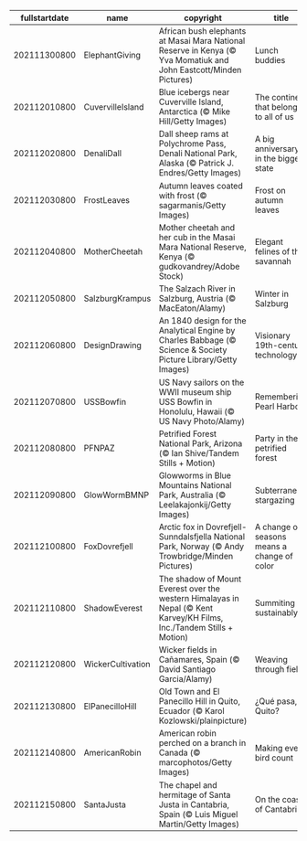 |fullstartdate|name|copyright|title|image|
|--|--|--|--|--|
202111300800|ElephantGiving|African bush elephants at Masai Mara National Reserve in Kenya (© Yva Momatiuk and John Eastcott/Minden Pictures)|Lunch buddies|![](/en-US/2021/12/202111300800ElephantGiving.jpg)|
202112010800|CuvervilleIsland|Blue icebergs near Cuverville Island, Antarctica (© Mike Hill/Getty Images)|The continent that belongs to all of us|![](/en-US/2021/12/202112010800CuvervilleIsland.jpg)|
202112020800|DenaliDall|Dall sheep rams at Polychrome Pass, Denali National Park, Alaska (© Patrick J. Endres/Getty Images)|A big anniversary in the biggest state|![](/en-US/2021/12/202112020800DenaliDall.jpg)|
202112030800|FrostLeaves|Autumn leaves coated with frost (© sagarmanis/Getty Images)|Frost on autumn leaves|![](/en-US/2021/12/202112030800FrostLeaves.jpg)|
202112040800|MotherCheetah|Mother cheetah and her cub in the Masai Mara National Reserve, Kenya (© gudkovandrey/Adobe Stock)|Elegant felines of the savannah|![](/en-US/2021/12/202112040800MotherCheetah.jpg)|
202112050800|SalzburgKrampus|The Salzach River in Salzburg, Austria (© MacEaton/Alamy)|Winter in Salzburg|![](/en-US/2021/12/202112050800SalzburgKrampus.jpg)|
202112060800|DesignDrawing|An 1840 design for the Analytical Engine by Charles Babbage (© Science & Society Picture Library/Getty Images)|Visionary 19th-century technology|![](/en-US/2021/12/202112060800DesignDrawing.jpg)|
202112070800|USSBowfin|US Navy sailors on the WWII museum ship USS Bowfin in Honolulu, Hawaii (© US Navy Photo/Alamy)|Remembering Pearl Harbor|![](/en-US/2021/12/202112070800USSBowfin.jpg)|
202112080800|PFNPAZ|Petrified Forest National Park, Arizona (© Ian Shive/Tandem Stills + Motion)|Party in the petrified forest|![](/en-US/2021/12/202112080800PFNPAZ.jpg)|
202112090800|GlowWormBMNP|Glowworms in Blue Mountains National Park, Australia (© Leelakajonkij/Getty Images)|Subterranean stargazing|![](/en-US/2021/12/202112090800GlowWormBMNP.jpg)|
202112100800|FoxDovrefjell|Arctic fox in Dovrefjell-Sunndalsfjella National Park, Norway (© Andy Trowbridge/Minden Pictures)|A change of seasons means a change of color|![](/en-US/2021/12/202112100800FoxDovrefjell.jpg)|
202112110800|ShadowEverest|The shadow of Mount Everest over the western Himalayas in Nepal (© Kent Karvey/KH Films, Inc./Tandem Stills + Motion)|Summiting sustainably|![](/en-US/2021/12/202112110800ShadowEverest.jpg)|
202112120800|WickerCultivation|Wicker fields in Cañamares, Spain (© David Santiago Garcia/Alamy)|Weaving through fields|![](/en-US/2021/12/202112120800WickerCultivation.jpg)|
202112130800|ElPanecilloHill|Old Town and El Panecillo Hill in Quito, Ecuador (© Karol Kozlowski/plainpicture)|¿Qué pasa, Quito?|![](/en-US/2021/12/202112130800ElPanecilloHill.jpg)|
202112140800|AmericanRobin|American robin perched on a branch in Canada (© marcophotos/Getty Images)|Making every bird count|![](/en-US/2021/12/202112140800AmericanRobin.jpg)|
202112150800|SantaJusta|The chapel and hermitage of Santa Justa in Cantabria, Spain (© Luis Miguel Martin/Getty Images)|On the coast of Cantabria|![](/en-US/2021/12/202112150800SantaJusta.jpg)|
